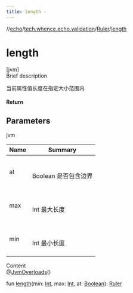```yaml
---
title: length -
---
```

//[echo](../../index.md)/[tech.whence.echo.validation](../index.md)/[Ruler](index.md)/[length](length.md)



# length  
[jvm]  
Brief description  


当前属性值长度在指定大小范围内



#### Return  






## Parameters  
  
jvm  
  
|  Name|  Summary| 
|---|---|
| at| <br><br>Boolean 是否包含边界<br><br>
| max| <br><br>Int 最大长度<br><br>
| min| <br><br>Int 最小长度<br><br>
  
  
Content  
@[JvmOverloads](https://kotlinlang.org/api/latest/jvm/stdlib/kotlin.jvm/-jvm-overloads/index.html)()  
  
fun [length](length.md)(min: [Int](https://kotlinlang.org/api/latest/jvm/stdlib/kotlin/-int/index.html), max: [Int](https://kotlinlang.org/api/latest/jvm/stdlib/kotlin/-int/index.html), at: [Boolean](https://kotlinlang.org/api/latest/jvm/stdlib/kotlin/-boolean/index.html)): [Ruler](index.md)  



